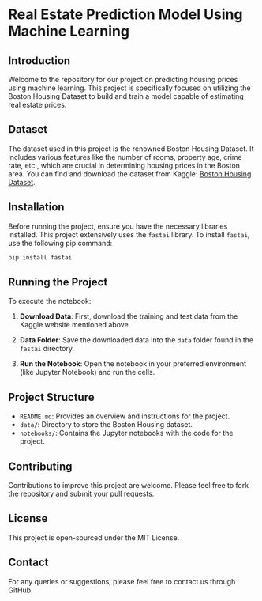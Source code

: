 
# Real Estate Prediction Model Using Machine Learning

## Introduction
Welcome to the repository for our project on predicting housing prices using machine learning. This project is specifically focused on utilizing the Boston Housing Dataset to build and train a model capable of estimating real estate prices.

## Dataset
The dataset used in this project is the renowned Boston Housing Dataset. It includes various features like the number of rooms, property age, crime rate, etc., which are crucial in determining housing prices in the Boston area. You can find and download the dataset from Kaggle: [Boston Housing Dataset](https://www.kaggle.com/c/boston-housing).

## Installation
Before running the project, ensure you have the necessary libraries installed. This project extensively uses the `fastai` library. To install `fastai`, use the following pip command:

```bash
pip install fastai
```

## Running the Project
To execute the notebook:

1. **Download Data**: First, download the training and test data from the Kaggle website mentioned above.

2. **Data Folder**: Save the downloaded data into the `data` folder found in the `fastai` directory.

3. **Run the Notebook**: Open the notebook in your preferred environment (like Jupyter Notebook) and run the cells.

## Project Structure
- `README.md`: Provides an overview and instructions for the project.
- `data/`: Directory to store the Boston Housing dataset.
- `notebooks/`: Contains the Jupyter notebooks with the code for the project.

## Contributing
Contributions to improve this project are welcome. Please feel free to fork the repository and submit your pull requests.

## License
This project is open-sourced under the MIT License.

## Contact
For any queries or suggestions, please feel free to contact us through GitHub.

